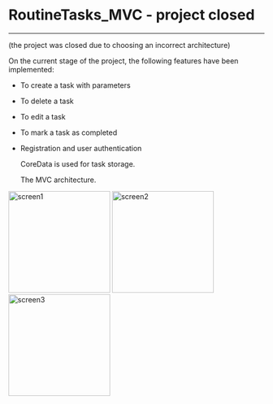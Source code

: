 # RoutineTasks_MVC - project closed 
________________________________________
(the project was closed due to choosing an incorrect architecture)

On the current stage of the project, the following features have been implemented:
- To create a task with parameters
- To delete a task
- To edit a task
- To mark a task as completed
- Registration and user authentication

  CoreData is used for task storage.
  
  The MVC architecture.

<img src="https://github.com/Oksenoyt/RoutineTasks_MVVM/assets/107453751/b034fc84-c9e2-407f-863a-ed318ad75b1d" alt="screen1"  width="200">
<img src="https://github.com/Oksenoyt/RoutineTasks_MVVM/assets/107453751/41e2bf29-870c-4ee4-b982-88135f0df64e" alt="screen2"  width="200">
<img src="https://github.com/Oksenoyt/RoutineTasks_MVVM/assets/107453751/a2ee68b9-68b9-4f47-be70-a896ccd1dc71" alt="screen3"  width="200">
